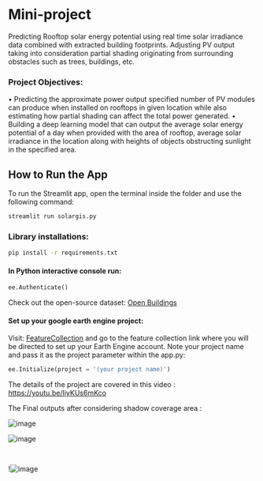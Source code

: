 # Mini-project
Predicting Rooftop solar energy potential using real time solar irradiance data combined with extracted building footprints. Adjusting PV output taking into consideration partial shading originating from surrounding obstacles such as trees, buildings, etc. 

### Project Objectives:
•	Predicting the approximate power output specified number of PV modules can produce when installed on rooftops in given location while also estimating how partial shading can affect the total power generated. 
•	Building a deep learning model that can output the average solar energy potential of a day when provided with the area of rooftop, average solar irradiance in the location along with heights of objects obstructing sunlight in the specified area. 

## How to Run the App
To run the Streamlit app, open the terminal inside the folder and use the following command:

```bash
streamlit run solargis.py
```

### Library installations: 
```bash
pip install -r requirements.txt
```

#### In Python interactive console run: 
```python
ee.Authenticate()
```

Check out the open-source dataset: [Open Buildings](https://sites.research.google/open-buildings/)

#### Set up your google earth engine project: 
Visit: [FeatureCollection](https://developers.google.com/earth-engine/datasets/catalog/GOOGLE_Research_open-buildings_v3_polygons) and go to the feature collection link where you will be directed to set up your Earth Engine account. Note your project name and pass it as the project parameter within the app.py: 
```python
ee.Initialize(project = '(your project name)')
```

The details of the project are covered in this video : https://youtu.be/IiyKUs6mKco

The Final outputs after considering shadow coverage area :

![image](https://github.com/user-attachments/assets/cf058bdb-8edc-4078-8d9c-408ecd3f8a0c) <br>

![image](https://github.com/user-attachments/assets/a4c78610-5118-4c99-b307-ee799fbfd21d)<pre>                                       </pre>                             !![image](https://github.com/user-attachments/assets/1ba58f0e-6442-4105-b2cf-97632307368c)

<br>




